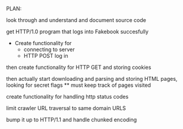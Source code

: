PLAN:

look through and understand and document source code

get HTTP/1.0 program that logs into Fakebook succesfully
- Create functionality for 
    - connecting to server 
    - HTTP POST log in

then create functionality for HTTP GET and storing cookies

then actually start downloading and parsing and storing HTML pages, looking for
secret flags
** must keep track of pages visited

create functionality for handling http status codes

limit crawler URL traversal to same domain URLS

bump it up to HTTP/1.1 and handle chunked encoding
